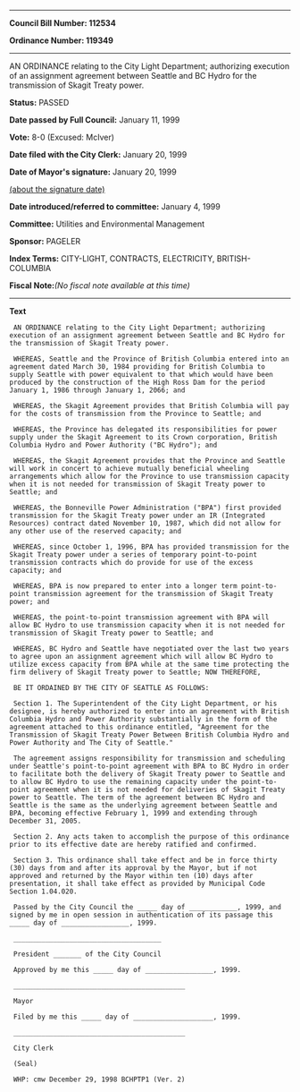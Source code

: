 

********

**Council Bill Number: 112534**
   
**Ordinance Number: 119349**
********

 AN ORDINANCE relating to the City Light Department; authorizing execution of an assignment agreement between Seattle and BC Hydro for the transmission of Skagit Treaty power.

**Status:** PASSED
   
**Date passed by Full Council:** January 11, 1999
   
**Vote:** 8-0 (Excused: McIver)
   
**Date filed with the City Clerk:** January 20, 1999
   
**Date of Mayor's signature:** January 20, 1999
   
[(about the signature date)](/~public/approvaldate.htm)
   
   
   
**Date introduced/referred to committee:** January 4, 1999
   
**Committee:** Utilities and Environmental Management
   
**Sponsor:** PAGELER
   
   
**Index Terms:** CITY-LIGHT, CONTRACTS, ELECTRICITY, BRITISH-COLUMBIA

**Fiscal Note:**_(No fiscal note available at this time)_

********

**Text**
   
```
 AN ORDINANCE relating to the City Light Department; authorizing execution of an assignment agreement between Seattle and BC Hydro for the transmission of Skagit Treaty power.

 WHEREAS, Seattle and the Province of British Columbia entered into an agreement dated March 30, 1984 providing for British Columbia to supply Seattle with power equivalent to that which would have been produced by the construction of the High Ross Dam for the period January 1, 1986 through January 1, 2066; and

 WHEREAS, the Skagit Agreement provides that British Columbia will pay for the costs of transmission from the Province to Seattle; and

 WHEREAS, the Province has delegated its responsibilities for power supply under the Skagit Agreement to its Crown corporation, British Columbia Hydro and Power Authority ("BC Hydro"); and

 WHEREAS, the Skagit Agreement provides that the Province and Seattle will work in concert to achieve mutually beneficial wheeling arrangements which allow for the Province to use transmission capacity when it is not needed for transmission of Skagit Treaty power to Seattle; and

 WHEREAS, the Bonneville Power Administration ("BPA") first provided transmission for the Skagit Treaty power under an IR (Integrated Resources) contract dated November 10, 1987, which did not allow for any other use of the reserved capacity; and

 WHEREAS, since October 1, 1996, BPA has provided transmission for the Skagit Treaty power under a series of temporary point-to-point transmission contracts which do provide for use of the excess capacity; and

 WHEREAS, BPA is now prepared to enter into a longer term point-to- point transmission agreement for the transmission of Skagit Treaty power; and

 WHEREAS, the point-to-point transmission agreement with BPA will allow BC Hydro to use transmission capacity when it is not needed for transmission of Skagit Treaty power to Seattle; and

 WHEREAS, BC Hydro and Seattle have negotiated over the last two years to agree upon an assignment agreement which will allow BC Hydro to utilize excess capacity from BPA while at the same time protecting the firm delivery of Skagit Treaty power to Seattle; NOW THEREFORE,

 BE IT ORDAINED BY THE CITY OF SEATTLE AS FOLLOWS:

 Section 1. The Superintendent of the City Light Department, or his designee, is hereby authorized to enter into an agreement with British Columbia Hydro and Power Authority substantially in the form of the agreement attached to this ordinance entitled, "Agreement for the Transmission of Skagit Treaty Power Between British Columbia Hydro and Power Authority and The City of Seattle."

 The agreement assigns responsibility for transmission and scheduling under Seattle's point-to-point agreement with BPA to BC Hydro in order to facilitate both the delivery of Skagit Treaty power to Seattle and to allow BC Hydro to use the remaining capacity under the point-to- point agreement when it is not needed for deliveries of Skagit Treaty power to Seattle. The term of the agreement between BC Hydro and Seattle is the same as the underlying agreement between Seattle and BPA, becoming effective February 1, 1999 and extending through December 31, 2005.

 Section 2. Any acts taken to accomplish the purpose of this ordinance prior to its effective date are hereby ratified and confirmed.

 Section 3. This ordinance shall take effect and be in force thirty (30) days from and after its approval by the Mayor, but if not approved and returned by the Mayor within ten (10) days after presentation, it shall take effect as provided by Municipal Code Section 1.04.020.

 Passed by the City Council the _____ day of ____________, 1999, and signed by me in open session in authentication of its passage this _____ day of _________________, 1999.

 _____________________________________

 President _______ of the City Council

 Approved by me this _____ day of _________________, 1999.

 ___________________________________________

 Mayor

 Filed by me this _____ day of ____________________, 1999.

 ___________________________________________

 City Clerk

 (Seal)

 WHP: cmw December 29, 1998 BCHPTP1 (Ver. 2)

```
